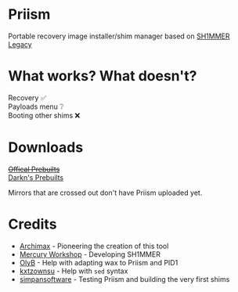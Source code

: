 # Priism
Portable recovery image installer/shim manager based on [SH1MMER Legacy](https://github.com/MercuryWorkshop/Sh1mmer)

# What works? What doesn't?
Recovery :white_check_mark:<br>
Payloads menu :grey_question:<br>
Booting other shims :x:<br>

# Downloads
~~[Offical Prebuilts](https://dl.archima.xyz/Priism)~~<br>
[Darkn's Prebuilts](https://dl.darkn.bio/Priism)

Mirrors that are crossed out don't have Priism uploaded yet.

# Credits
- [Archimax](https://discord.com/users/988950574387068968) - Pioneering the creation of this tool
- [Mercury Workshop](https://mercurywork.shop) - Developing SH1MMER
- [OlyB](https://discord.com/users/476169716998733834) - Help with adapting wax to Priism and PID1
- [kxtzownsu](https://discord.com/users/952792525637312552) - Help with `sed` syntax
- [simpansoftware](https://discord.com/users/1001820177731686500) - Testing Priism and building the very first shims
